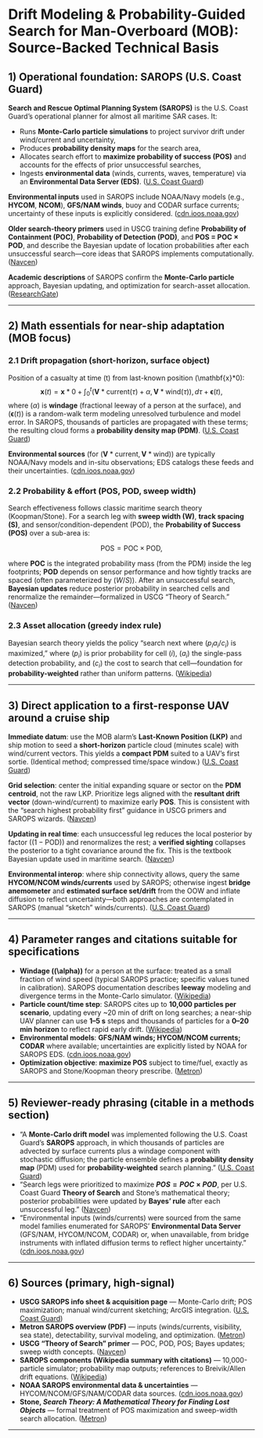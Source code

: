 # Drift Modeling & Probability-Guided Search for Man-Overboard (MOB): Source-Backed Technical Basis #

## 1) Operational foundation: SAROPS (U.S. Coast Guard) ##

**Search and Rescue Optimal Planning System (SAROPS)** is the U.S. Coast Guard’s operational planner for almost all maritime SAR cases. It:

- Runs **Monte-Carlo particle simulations** to project survivor drift under wind/current and uncertainty,
- Produces **probability density maps** for the search area,
- Allocates search effort to **maximize probability of success (POS)** and accounts for the effects of prior unsuccessful searches,
- Ingests **environmental data** (winds, currents, waves, temperature) via an **Environmental Data Server (EDS)**. ([U.S. Coast Guard][1])

**Environmental inputs** used in SAROPS include NOAA/Navy models (e.g., **HYCOM**, **NCOM**), **GFS/NAM winds**, buoy and CODAR surface currents; uncertainty of these inputs is explicitly considered. ([cdn.ioos.noaa.gov][2])

**Older search-theory primers** used in USCG training define **Probability of Containment (POC)**, **Probability of Detection (POD)**, and **POS = POC × POD**, and describe the Bayesian update of location probabilities after each unsuccessful search—core ideas that SAROPS implements computationally. ([Navcen][3])

**Academic descriptions** of SAROPS confirm the **Monte-Carlo particle** approach, Bayesian updating, and optimization for search-asset allocation. ([ResearchGate][4])

---

## 2) Math essentials for near-ship adaptation (MOB focus) ##

### 2.1 Drift propagation (short-horizon, surface object) ##

Position of a casualty at time (t) from last-known position (\mathbf{x}*0):
$$
\mathbf{x}(t)=\mathbf{x}*0+\int_0^t \Big(\mathbf{V}*{\text{current}}(\tau)+\alpha,\mathbf{V}*{\text{wind}}(\tau)\Big),d\tau+\boldsymbol{\epsilon}(t),
$$
where ($\alpha$) is **windage** (fractional leeway of a person at the surface), and ($\boldsymbol{\epsilon}(t)$) is a random-walk term modeling unresolved turbulence and model error. In SAROPS, thousands of particles are propagated with these terms; the resulting cloud forms a **probability density map (PDM)**. ([U.S. Coast Guard][1])

**Environmental sources** (for ($\mathbf{V}*{\text{current}}, \mathbf{V}*{\text{wind}})$) are typically NOAA/Navy models and in-situ observations; EDS catalogs these feeds and their uncertainties. ([cdn.ioos.noaa.gov][2])

### 2.2 Probability & effort (POS, POD, sweep width) ##

Search effectiveness follows classic maritime search theory (Koopman/Stone). For a search leg with **sweep width (W)**, **track spacing (S)**, and sensor/condition-dependent (POD), the **Probability of Success (POS)** over a sub-area is:

$$
\mathrm{POS} = \mathrm{POC}\times \mathrm{POD},
$$

where **POC** is the integrated probability mass (from the PDM) inside the leg footprints; **POD** depends on sensor performance and how tightly tracks are spaced (often parameterized by ($W/S)$). After an unsuccessful search, **Bayesian updates** reduce posterior probability in searched cells and renormalize the remainder—formalized in USCG “Theory of Search.” ([Navcen][3])

### 2.3 Asset allocation (greedy index rule) ##

Bayesian search theory yields the policy “search next where ($p_i a_i / c_i$) is maximized,” where ($p_i$) is prior probability for cell ($i$), ($a_i$) the single-pass detection probability, and ($c_i$) the cost to search that cell—foundation for **probability-weighted** rather than uniform patterns. ([Wikipedia][5])

---

## 3) Direct application to a first-response UAV around a cruise ship ##

**Immediate datum**: use the MOB alarm’s **Last-Known Position (LKP)** and ship motion to seed a **short-horizon** particle cloud (minutes scale) with wind/current vectors. This yields a **compact PDM** suited to a UAV’s first sortie. (Identical method; compressed time/space window.) ([U.S. Coast Guard][1])

**Grid selection**: center the initial expanding square or sector on the **PDM centroid**, not the raw LKP. Prioritize legs aligned with the **resultant drift vector** (down-wind/current) to maximize early **POS**. This is consistent with the “search highest probability first” guidance in USCG primers and SAROPS wizards. ([Navcen][3])

**Updating in real time**: each unsuccessful leg reduces the local posterior by factor ($(1-\mathrm{POD})$) and renormalizes the rest; a **verified sighting** collapses the posterior to a tight covariance around the fix. This is the textbook Bayesian update used in maritime search. ([Navcen][3])

**Environmental interop**: where ship connectivity allows, query the same **HYCOM/NCOM winds/currents** used by SAROPS; otherwise ingest **bridge anemometer** and **estimated surface set/drift** from the OOW and inflate diffusion to reflect uncertainty—both approaches are contemplated in SAROPS (manual “sketch” winds/currents). ([U.S. Coast Guard][1])

---

## 4) Parameter ranges and citations suitable for specifications ##

- **Windage ((\alpha))** for a person at the surface: treated as a small fraction of wind speed (typical SAROPS practice; specific values tuned in calibration). SAROPS documentation describes **leeway** modeling and divergence terms in the Monte-Carlo simulator. ([Wikipedia][6])
- **Particle count/time step**: SAROPS cites up to **10,000 particles per scenario**, updating every ~20 min of drift on long searches; a near-ship UAV planner can use **1–5 s** steps and thousands of particles for a **0–20 min horizon** to reflect rapid early drift. ([Wikipedia][6])
- **Environmental models**: **GFS/NAM winds; HYCOM/NCOM currents; CODAR** where available; uncertainties are explicitly listed by NOAA for SAROPS EDS. ([cdn.ioos.noaa.gov][2])
- **Optimization objective**: **maximize POS** subject to time/fuel, exactly as SAROPS and Stone/Koopman theory prescribe. ([Metron][7])

---

## 5) Reviewer-ready phrasing (citable in a methods section) ##

- “A **Monte-Carlo drift model** was implemented following the U.S. Coast Guard’s **SAROPS** approach, in which thousands of particles are advected by surface currents plus a windage component with stochastic diffusion; the particle ensemble defines a **probability density map** (PDM) used for **probability-weighted** search planning.” ([U.S. Coast Guard][1])
- “Search legs were prioritized to maximize **$POS = POC × POD$**, per U.S. Coast Guard **Theory of Search** and Stone’s mathematical theory; posterior probabilities were updated by **Bayes’ rule** after each unsuccessful leg.” ([Navcen][3])
- “Environmental inputs (winds/currents) were sourced from the same model families enumerated for SAROPS’ **Environmental Data Server** (GFS/NAM, HYCOM/NCOM, CODAR) or, when unavailable, from bridge instruments with inflated diffusion terms to reflect higher uncertainty.” ([cdn.ioos.noaa.gov][2])

---

## 6) Sources (primary, high-signal) ##

- **USCG SAROPS info sheet & acquisition page** — Monte-Carlo drift; POS maximization; manual wind/current sketching; ArcGIS integration. ([U.S. Coast Guard][1])
- **Metron SAROPS overview (PDF)** — inputs (winds/currents, visibility, sea state), detectability, survival modeling, and optimization. ([Metron][8])
- **USCG “Theory of Search” primer** — POC, POD, POS; Bayes updates; sweep width concepts. ([Navcen][3])
- **SAROPS components (Wikipedia summary with citations)** — 10,000-particle simulator; probability map outputs; references to Breivik/Allen drift equations. ([Wikipedia][6])
- **NOAA SAROPS environmental data & uncertainties** — HYCOM/NCOM/GFS/NAM/CODAR data sources. ([cdn.ioos.noaa.gov][2])
- **Stone, *Search Theory: A Mathematical Theory for Finding Lost Objects*** — formal treatment of POS maximization and sweep-width search allocation. ([Metron][7])

---

[1]: https://www.uscg.mil/Our-Organization/Assistant-Commandant-for-Acquisitions-CG-9/International-Acquisition/SAROPS/ "Search and Rescue Optimal Planning System (SAROPS)"
[2]: https://cdn.ioos.noaa.gov/media/2017/12/sarops_data_sources_uncert_nov2006.pdf "SAROPS Environmental Data Sources Their Uncertainties"
[3]: https://navcen.uscg.gov/sites/default/files/pdf/Theory_of_Search.pdf "The Theory of Search - A Simplified Explanation - navcen"
[4]: https://www.researchgate.net/publication/224218783_Search_and_Rescue_Optimal_Planning_System "(PDF) Search and Rescue Optimal Planning System"
[5]: https://en.wikipedia.org/wiki/Bayesian_search_theory "Bayesian search theory"
[6]: https://en.wikipedia.org/wiki/Search_and_Rescue_Optimal_Planning_System "Search and Rescue Optimal Planning System"
[7]: https://www.metsci.com/wp-content/uploads/2019/08/Search-Theory-A-Mathematical-Theory-for-Finding-Lost-Objects.pdf "Search Theory"
[8]: https://www.metsci.com/wp-content/uploads/2019/08/Search-and-Rescue-Optimal-Planning-System.pdf "Search and Rescue Optimal Planning System"
